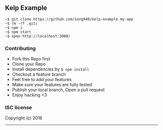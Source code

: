 ## Kelp Example

```
~$ git clone https://github.com/song940/kelp-example my-app
~$ rm -rf .git/
~$ npm i
~$ npm start
~$ open http://localhost:3000/
```

### Contributing
- Fork this Repo first
- Clone your Repo
- Install dependencies by `$ npm install`
- Checkout a feature branch
- Feel free to add your features
- Make sure your features are fully tested
- Publish your local branch, Open a pull request
- Enjoy hacking <3

### ISC license
Copyright (c) 2016 



---
